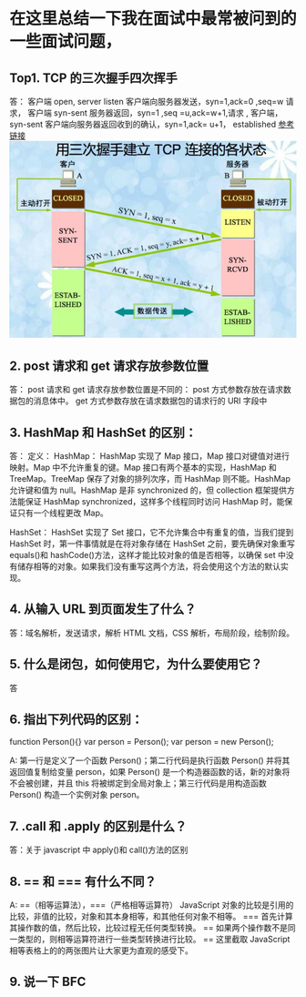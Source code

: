 # 在这里总结一下我在面试中最常被问到的一些面试问题，

## Top1. TCP 的三次握手四次挥手

答：
客户端 open, server listen
客户端向服务器发送，syn=1,ack=0 ,seq=w 请求， 客户端 syn-sent
服务器返回，syn=1 ,seq =u,ack=w+1,请求 , 客户端，syn-sent
客户端向服务器返回收到的确认，syn=1,ack= u+1， established [参考链接](https://www.pianshen.com/article/6422926311/)
<br>
![image](img/TCP三次握手.png)

## 2. post 请求和 get 请求存放参数位置

答：
post 请求和 get 请求存放参数位置是不同的：
post 方式参数存放在请求数据包的消息体中。 get 方式参数存放在请求数据包的请求行的 URI 字段中

## 3. HashMap 和 HashSet 的区别：

答：
定义：
HashMap： HashMap 实现了 Map 接口，Map 接口对键值对进行映射。Map 中不允许重复的键。Map 接口有两个基本的实现，HashMap 和 TreeMap。TreeMap 保存了对象的排列次序，而 HashMap 则不能。HashMap 允许键和值为 null。HashMap 是非 synchronized 的，但 collection 框架提供方法能保证 HashMap synchronized，这样多个线程同时访问 HashMap 时，能保证只有一个线程更改 Map。

HashSet： HashSet 实现了 Set 接口，它不允许集合中有重复的值，当我们提到 HashSet 时，第一件事情就是在将对象存储在 HashSet 之前，要先确保对象重写 equals()和 hashCode()方法，这样才能比较对象的值是否相等，以确保 set 中没有储存相等的对象。如果我们没有重写这两个方法，将会使用这个方法的默认实现。

## 4. 从输入 URL 到页面发生了什么？

答：域名解析，发送请求，解析 HTML 文档，CSS 解析，布局阶段，绘制阶段。

## 5. 什么是闭包，如何使用它，为什么要使用它？

答

## 6. 指出下列代码的区别：

function Person(){}
var person = Person();
var person = new Person();

A: 第一行是定义了一个函数 Person()；第二行代码是执行函数 Person() 并将其返回值复制给变量 person，如果 Person() 是一个构造器函数的话，新的对象将不会被创建，并且 this 将被绑定到全局对象上；第三行代码是用构造函数 Person() 构造一个实例对象 person。

## 7. .call 和 .apply 的区别是什么？

答：关于 javascript 中 apply()和 call()方法的区别

## 8. == 和 === 有什么不同？

A: ==（相等运算法），===（严格相等运算符） JavaScript 对象的比较是引用的比较，非值的比较，对象和其本身相等，和其他任何对象不相等。 === 首先计算其操作数的值，然后比较，比较过程无任何类型转换。 == 如果两个操作数不是同一类型的，则相等运算符进行一些类型转换进行比较。 == 这里截取 JavaScript 相等表格上的的两张图片让大家更为直观的感受下。

## 9. 说一下 BFC
